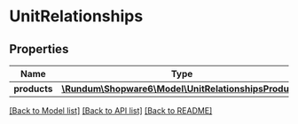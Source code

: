 # UnitRelationships

## Properties
Name | Type | Description | Notes
------------ | ------------- | ------------- | -------------
**products** | [**\Rundum\Shopware6\Model\UnitRelationshipsProducts**](UnitRelationshipsProducts.md) |  | [optional] 

[[Back to Model list]](../../README.md#documentation-for-models) [[Back to API list]](../../README.md#documentation-for-api-endpoints) [[Back to README]](../../README.md)

